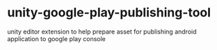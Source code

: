 # unity-google-play-publishing-tool
unity editor extension to help prepare asset for publishing android application to google play console

